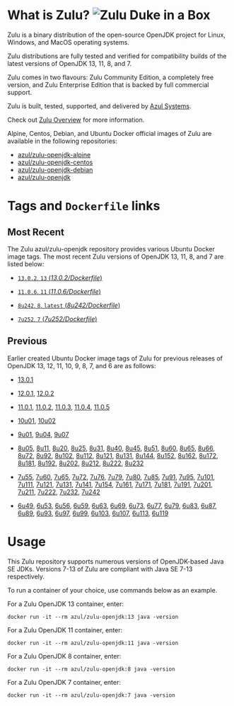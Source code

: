What is Zulu? ![Zulu Duke in a Box][1]
======================================

Zulu is a binary distribution of the open-source OpenJDK project for Linux, Windows, and MacOS operating systems.

Zulu distributions are fully tested and verified for compatibility builds of the latest versions of OpenJDK 13, 11, 8, and 7.

Zulu comes in two flavours: Zulu Community Edition, a completely free version, and Zulu Enterprise Edition that is backed by full commercial support.

Zulu is built, tested, supported, and delivered by [Azul Systems][2].

Check out [Zulu Overview][3] for more information.

Alpine, Centos, Debian, and Ubuntu Docker official images of Zulu are available in the following repositories:

  * [azul/zulu-openjdk-alpine][4]
  * [azul/zulu-openjdk-centos][5]
  * [azul/zulu-openjdk-debian][6]
  * [azul/zulu-openjdk][7]

Tags and `Dockerfile` links
===========================

Most Recent
-----------

The Zulu azul/zulu-openjdk repository provides various Ubuntu Docker image tags. The most recent Zulu versions of OpenJDK 13, 11, 8, and 7 are listed below:

 * [`13.0.2`, `13` (*13.0.2/Dockerfile*)][96]

 * [`11.0.6`, `11` (*11.0.6/Dockerfile*)][88]

 * [`8u242`, `8`, `latest` (*8u242/Dockerfile*)][55]

 * [`7u252`, `7` (*7u252/Dockerfile*)][29]

Previous
--------

Earlier created Ubuntu Docker image tags of Zulu for previous releases of OpenJDK 13, 12, 11, 10, 9, 8, 7, and 6 are as follows:

* [13.0.1][97]

* [12.0.1][94], [12.0.2][95]

* [11.0.1][89], [11.0.2][90], [11.0.3][91], [11.0.4][92], [11.0.5][93]

* [10u01][86], [10u02][87]

* [9u01][83], [9u04][84], [9u07][85]

* [8u05][56], [8u11][57], [8u20][58], [8u25][59], [8u31][60], [8u40][61], [8u45][62], [8u51][63], [8u60][64], [8u65][65], [8u66][66], [8u72][67], [8u92][68], [8u102][69], [8u112][70], [8u121][71], [8u131][72], [8u144][73], [8u152][74], [8u162][75], [8u172][76], [8u181][77], [8u192][78], [8u202][79], [8u212][80], [8u222][81], [8u232][82]

* [7u55][30], [7u60][31], [7u65][32], [7u72][33], [7u76][34], [7u79][35], [7u80][36], [7u85][37], [7u91][38], [7u95][39], [7u101][40], [7u111][41], [7u121][42], [7u131][43], [7u141][44], [7u154][45], [7u161][46], [7u171][47], [7u181][48], [7u191][49], [7u201][50], [7u211][51], [7u222][52], [7u232][53], [7u242][54]

* [6u49][10], [6u53][11], [6u56][12], [6u59][13], [6u63][14], [6u69][15], [6u73][16], [6u77][17], [6u79][18], [6u83][19], [6u87][20], [6u89][21], [6u93][22], [6u97][23], [6u99][24], [6u103][25], [6u107][26], [6u113][27], [6u119][28]

Usage
=====

This Zulu repository supports numerous versions of OpenJDK-based Java SE JDKs. Versions 7-13 of Zulu are compliant with Java SE 7-13 respectively.

To run a container of your choice, use commands below as an example.

For a Zulu OpenJDK 13 container, enter:

    docker run -it --rm azul/zulu-openjdk:13 java -version

For a Zulu OpenJDK 11 container, enter:

    docker run -it --rm azul/zulu-openjdk:11 java -version

For a Zulu OpenJDK 8 container, enter:

    docker run -it --rm azul/zulu-openjdk:8 java -version

For a Zulu OpenJDK 7 container, enter:

    docker run -it --rm azul/zulu-openjdk:7 java -version

  [1]: https://www.azul.com/files/ZuluDocker60.gif
  [2]: http://www.azul.com/zulu
  [3]: https://www.azul.com/products/zulu-enterprise
  [4]: https://hub.docker.com/r/azul/zulu-openjdk-alpine
  [5]: https://hub.docker.com/r/azul/zulu-openjdk-centos
  [6]: https://hub.docker.com/r/azul/zulu-openjdk-debian
  [7]: https://hub.docker.com/r/azul/zulu-openjdk

  [10]: https://github.com/zulu-openjdk/zulu-openjdk/blob/master/6u49-6.4.0.6/Dockerfile
  [11]: https://github.com/zulu-openjdk/zulu-openjdk/blob/master/6u53-6.5.0.2/Dockerfile
  [12]: https://github.com/zulu-openjdk/zulu-openjdk/blob/master/6u56-6.6.0.1/Dockerfile
  [13]: https://github.com/zulu-openjdk/zulu-openjdk/blob/master/6u59-6.7.0.2/Dockerfile
  [14]: https://github.com/zulu-openjdk/zulu-openjdk/blob/master/6u63-6.8.0.1/Dockerfile
  [15]: https://github.com/zulu-openjdk/zulu-openjdk/blob/master/6u69-6.9.0.3/Dockerfile
  [16]: https://github.com/zulu-openjdk/zulu-openjdk/blob/master/6u73-6.10.0.3/Dockerfile
  [17]: https://github.com/zulu-openjdk/zulu-openjdk/blob/master/6u77-6.11.0.2/Dockerfile
  [18]: https://github.com/zulu-openjdk/zulu-openjdk/blob/master/6u79-6.12.0.2/Dockerfile
  [19]: https://github.com/zulu-openjdk/zulu-openjdk/blob/master/6u83-6.13.0.3/Dockerfile
  [20]: https://github.com/zulu-openjdk/zulu-openjdk/blob/master/6u87-6.14.0.1/Dockerfile
  [21]: https://github.com/zulu-openjdk/zulu-openjdk/blob/master/6u89-6.15.0.1/Dockerfile
  [22]: https://github.com/zulu-openjdk/zulu-openjdk/blob/master/6u93-6.16.0.1/Dockerfile
  [23]: https://github.com/zulu-openjdk/zulu-openjdk/blob/master/6u97-6.17.0.1/Dockerfile
  [24]: https://github.com/zulu-openjdk/zulu-openjdk/blob/master/6u99-6.18.0.3/Dockerfile
  [25]: https://github.com/zulu-openjdk/zulu-openjdk/blob/master/6u103-6.19.0.1/Dockerfile
  [26]: https://github.com/zulu-openjdk/zulu-openjdk/blob/master/6u107-6.20.0.1/Dockerfile
  [27]: https://github.com/zulu-openjdk/zulu-openjdk/blob/master/6u113-6.21.0.3/Dockerfile
  [28]: https://github.com/zulu-openjdk/zulu-openjdk/blob/master/6u119-6.22.0.3/Dockerfile
  [29]: https://github.com/zulu-openjdk/zulu-openjdk/blob/master/7u252-7.36.0.5/Dockerfile
  [30]: https://github.com/zulu-openjdk/zulu-openjdk/blob/master/7u55-7.4.0.5/Dockerfile
  [31]: https://github.com/zulu-openjdk/zulu-openjdk/blob/master/7u60-7.5.0.1/Dockerfile
  [32]: https://github.com/zulu-openjdk/zulu-openjdk/blob/master/7u65-7.6.0.1/Dockerfile
  [33]: https://github.com/zulu-openjdk/zulu-openjdk/blob/master/7u72-7.7.0.1/Dockerfile
  [34]: https://github.com/zulu-openjdk/zulu-openjdk/blob/master/7u76-7.8.0.3/Dockerfile
  [35]: https://github.com/zulu-openjdk/zulu-openjdk/blob/master/7u79-7.9.0.2/Dockerfile
  [36]: https://github.com/zulu-openjdk/zulu-openjdk/blob/master/7u80-7.10.0.1/Dockerfile
  [37]: https://github.com/zulu-openjdk/zulu-openjdk/blob/master/7u85-7.11.0.3/Dockerfile
  [38]: https://github.com/zulu-openjdk/zulu-openjdk/blob/master/7u91-7.12.0.3/Dockerfile
  [39]: https://github.com/zulu-openjdk/zulu-openjdk/blob/master/7u95-7.13.0.1/Dockerfile
  [40]: https://github.com/zulu-openjdk/zulu-openjdk/blob/master/7u101-7.14.0.5/Dockerfile
  [41]: https://github.com/zulu-openjdk/zulu-openjdk/blob/master/7u111-7.15.0.1/Dockerfile
  [42]: https://github.com/zulu-openjdk/zulu-openjdk/blob/master/7u121-7.16.0.1/Dockerfile
  [43]: https://github.com/zulu-openjdk/zulu-openjdk/blob/master/7u131-7.17.0.5/Dockerfile
  [44]: https://github.com/zulu-openjdk/zulu-openjdk/blob/master/7u141-7.18.0.3/Dockerfile
  [45]: https://github.com/zulu-openjdk/zulu-openjdk/blob/master/7u154-7.20.0.3/Dockerfile
  [46]: https://github.com/zulu-openjdk/zulu-openjdk/blob/master/7u161-7.21.0.3/Dockerfile
  [47]: https://github.com/zulu-openjdk/zulu-openjdk/blob/master/7u171-7.22.0.3/Dockerfile
  [48]: https://github.com/zulu-openjdk/zulu-openjdk/blob/master/7u181-7.23.0.1/Dockerfile
  [49]: https://github.com/zulu-openjdk/zulu-openjdk/blob/master/7u191-7.24.0.1/Dockerfile
  [50]: https://github.com/zulu-openjdk/zulu-openjdk/blob/master/7u201-7.25.0.5/Dockerfile
  [51]: https://github.com/zulu-openjdk/zulu-openjdk/blob/master/7u211-7.27.0.1/Dockerfile
  [52]: https://github.com/zulu-openjdk/zulu-openjdk/blob/master/7u222-7.29.0.5/Dockerfile
  [53]: https://github.com/zulu-openjdk/zulu-openjdk/blob/master/7u232-7.31.0.5/Dockerfile
  [54]: https://github.com/zulu-openjdk/zulu-openjdk/blob/master/7u242-7.34.0.5/Dockerfile
  [55]: https://github.com/zulu-openjdk/zulu-openjdk/blob/master/8u242-8.44.0.11/Dockerfile
  [56]: https://github.com/zulu-openjdk/zulu-openjdk/blob/master/8u05-8.1.0.6/Dockerfile
  [57]: https://github.com/zulu-openjdk/zulu-openjdk/blob/master/8u11-8.2.0.1/Dockerfile
  [58]: https://github.com/zulu-openjdk/zulu-openjdk/blob/master/8u20-8.3.0.1/Dockerfile
  [59]: https://github.com/zulu-openjdk/zulu-openjdk/blob/master/8u25-8.4.0.1/Dockerfile
  [60]: https://github.com/zulu-openjdk/zulu-openjdk/blob/master/8u31-8.5.0.1/Dockerfile
  [61]: https://github.com/zulu-openjdk/zulu-openjdk/blob/master/8u40-8.6.0.1/Dockerfile
  [62]: https://github.com/zulu-openjdk/zulu-openjdk/blob/master/8u45-8.7.0.5/Dockerfile
  [63]: https://github.com/zulu-openjdk/zulu-openjdk/blob/master/8u51-8.8.0.3/Dockerfile
  [64]: https://github.com/zulu-openjdk/zulu-openjdk/blob/master/8u60-8.9.0.4/Dockerfile
  [65]: https://github.com/zulu-openjdk/zulu-openjdk/blob/master/8u65-8.10.0.1/Dockerfile
  [66]: https://github.com/zulu-openjdk/zulu-openjdk/blob/master/8u66-8.11.0.1/Dockerfile
  [67]: https://github.com/zulu-openjdk/zulu-openjdk/blob/master/8u72-8.13.0.5/Dockerfile
  [68]: https://github.com/zulu-openjdk/zulu-openjdk/blob/master/8u92-8.15.0.1/Dockerfile
  [69]: https://github.com/zulu-openjdk/zulu-openjdk/blob/master/8u102-8.17.0.3/Dockerfile
  [70]: https://github.com/zulu-openjdk/zulu-openjdk/blob/master/8u112-8.19.0.1/Dockerfile
  [71]: https://github.com/zulu-openjdk/zulu-openjdk/blob/master/8u121-8.20.0.5/Dockerfile
  [72]: https://github.com/zulu-openjdk/zulu-openjdk/blob/master/8u131-8.21.0.1/Dockerfile
  [73]: https://github.com/zulu-openjdk/zulu-openjdk/blob/master/8u144-8.23.0.3/Dockerfile
  [74]: https://github.com/zulu-openjdk/zulu-openjdk/blob/master/8u152-8.25.0.1/Dockerfile
  [75]: https://github.com/zulu-openjdk/zulu-openjdk/blob/master/8u162-8.27.0.7/Dockerfile
  [76]: https://github.com/zulu-openjdk/zulu-openjdk/blob/master/8u172-8.30.0.1/Dockerfile
  [77]: https://github.com/zulu-openjdk/zulu-openjdk/blob/master/8u181-8.31.0.1/Dockerfile
  [78]: https://github.com/zulu-openjdk/zulu-openjdk/blob/master/8u192-8.33.0.1/Dockerfile
  [79]: https://github.com/zulu-openjdk/zulu-openjdk/blob/master/8u202-8.36.0.1/Dockerfile
  [80]: https://github.com/zulu-openjdk/zulu-openjdk/blob/master/8u212-8.38.0.13/Dockerfile
  [81]: https://github.com/zulu-openjdk/zulu-openjdk/blob/master/8u222-8.40.0.25/Dockerfile
  [82]: https://github.com/zulu-openjdk/zulu-openjdk/blob/master/8u232-8.42.0.23/Dockerfile
  [83]: https://github.com/zulu-openjdk/zulu-openjdk/blob/master/9u01-9.0.1.3/Dockerfile
  [84]: https://github.com/zulu-openjdk/zulu-openjdk/blob/master/9u04-9.0.4.1/Dockerfile
  [85]: https://github.com/zulu-openjdk/zulu-openjdk/blob/master/9u07-9.0.7.1/Dockerfile
  [86]: https://github.com/zulu-openjdk/zulu-openjdk/blob/master/10u01-10.2/Dockerfile
  [87]: https://github.com/zulu-openjdk/zulu-openjdk/blob/master/10u02-10.3/Dockerfile
  [88]: https://github.com/zulu-openjdk/zulu-openjdk/blob/master/11.0.6-11.37/Dockerfile
  [89]: https://github.com/zulu-openjdk/zulu-openjdk/blob/master/11.0.1-11.2/Dockerfile
  [90]: https://github.com/zulu-openjdk/zulu-openjdk/blob/master/11.0.2-11.29/Dockerfile
  [91]: https://github.com/zulu-openjdk/zulu-openjdk/blob/master/11.0.3-11.31/Dockerfile
  [92]: https://github.com/zulu-openjdk/zulu-openjdk/blob/master/11.0.4-11.33/Dockerfile
  [93]: https://github.com/zulu-openjdk/zulu-openjdk/blob/master/11.0.5-11.35/Dockerfile
  [94]: https://github.com/zulu-openjdk/zulu-openjdk/blob/master/12.0.1-12.2/Dockerfile
  [95]: https://github.com/zulu-openjdk/zulu-openjdk/blob/master/12.0.2-12.3/Dockerfile
  [96]: https://github.com/zulu-openjdk/zulu-openjdk/blob/master/13.0.2-13.29/Dockerfile
  [97]: https://github.com/zulu-openjdk/zulu-openjdk/blob/master/13.0.1-13.28/Dockerfile